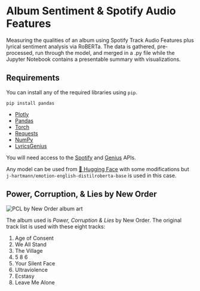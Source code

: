 # Album Sentiment & Spotify Audio Features
Measuring the qualities of an album using Spotify Track Audio Features plus lyrical sentiment analysis via RoBERTa. The data is gathered,
pre-processed, run through the model, and merged in a .py file while the Jupyter Notebook contains a presentable summary with visualizations.

## Requirements
You can install any of the required libraries using `pip`.

`pip install pandas`

- [Plotly](https://pypi.org/project/plotly/)
- [Pandas](https://pypi.org/project/pandas/)
- [Torch](https://pypi.org/project/torch/)
- [Requests](https://pypi.org/project/requests/)
- [NumPy](https://pypi.org/project/numpy/)
- [LyricsGenius](https://pypi.org/project/lyricsgenius/)

You will need access to the [Spotify](https://developer.spotify.com/documentation/web-api/quick-start/) and [Genius](https://docs.genius.com/) APIs. 

Any model can be used from [🤗 Hugging Face](https://huggingface.co/) with some modifications but `j-hartmann/emotion-english-distilroberta-base` is used in
this case.

## Power, Corruption, & Lies by New Order
![PCL by New Order album art](https://cps-static.rovicorp.com/3/JPG_500/MI0003/239/MI0003239337.jpg)

The album used is *Power, Corruption & Lies* by New Order. The original track list is used with these eight tracks:
1. Age of Consent 
2. We All Stand
3. The Village
4. 5 8 6
5. Your Silent Face
6. Ultraviolence
7. Ecstasy
8. Leave Me Alone
